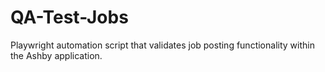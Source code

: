 # QA-Test-Jobs
Playwright automation script that validates job posting functionality within the Ashby application.
